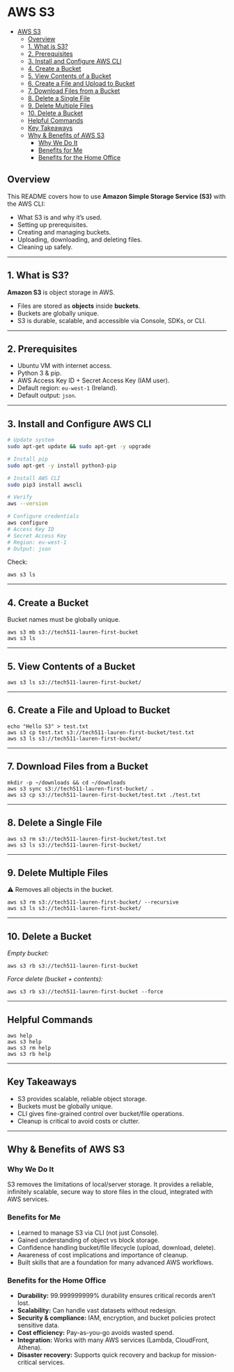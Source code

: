 # AWS S3

- [AWS S3](#aws-s3)
  - [Overview](#overview)
  - [1. What is S3?](#1-what-is-s3)
  - [2. Prerequisites](#2-prerequisites)
  - [3. Install and Configure AWS CLI](#3-install-and-configure-aws-cli)
  - [4. Create a Bucket](#4-create-a-bucket)
  - [5. View Contents of a Bucket](#5-view-contents-of-a-bucket)
  - [6. Create a File and Upload to Bucket](#6-create-a-file-and-upload-to-bucket)
  - [7. Download Files from a Bucket](#7-download-files-from-a-bucket)
  - [8. Delete a Single File](#8-delete-a-single-file)
  - [9. Delete Multiple Files](#9-delete-multiple-files)
  - [10. Delete a Bucket](#10-delete-a-bucket)
  - [Helpful Commands](#helpful-commands)
  - [Key Takeaways](#key-takeaways)
  - [Why \& Benefits of AWS S3](#why--benefits-of-aws-s3)
    - [Why We Do It](#why-we-do-it)
    - [Benefits for Me](#benefits-for-me)
    - [Benefits for the Home Office](#benefits-for-the-home-office)

## Overview
This README covers how to use **Amazon Simple Storage Service (S3)** with the AWS CLI:  
- What S3 is and why it’s used.  
- Setting up prerequisites.  
- Creating and managing buckets.  
- Uploading, downloading, and deleting files.  
- Cleaning up safely.  

---

## 1. What is S3?
**Amazon S3** is object storage in AWS.  
- Files are stored as **objects** inside **buckets**.  
- Buckets are globally unique.  
- S3 is durable, scalable, and accessible via Console, SDKs, or CLI.  

---

## 2. Prerequisites
- Ubuntu VM with internet access.  
- Python 3 & pip.  
- AWS Access Key ID + Secret Access Key (IAM user).  
- Default region: `eu-west-1` (Ireland).  
- Default output: `json`.  

---

## 3. Install and Configure AWS CLI

```bash
# Update system
sudo apt-get update && sudo apt-get -y upgrade

# Install pip
sudo apt-get -y install python3-pip

# Install AWS CLI
sudo pip3 install awscli

# Verify
aws --version

# Configure credentials
aws configure
# Access Key ID
# Secret Access Key
# Region: eu-west-1
# Output: json
```
Check:

```
aws s3 ls
```

---

## 4. Create a Bucket

 Bucket names must be globally unique.

```
aws s3 mb s3://tech511-lauren-first-bucket
aws s3 ls
```

---

## 5. View Contents of a Bucket

```
aws s3 ls s3://tech511-lauren-first-bucket/
```

---

## 6. Create a File and Upload to Bucket

```
echo "Hello S3" > test.txt
aws s3 cp test.txt s3://tech511-lauren-first-bucket/test.txt
aws s3 ls s3://tech511-lauren-first-bucket/
```

---

## 7. Download Files from a Bucket

```
mkdir -p ~/downloads && cd ~/downloads
aws s3 sync s3://tech511-lauren-first-bucket/ .
aws s3 cp s3://tech511-lauren-first-bucket/test.txt ./test.txt
```

---

## 8. Delete a Single File

```
aws s3 rm s3://tech511-lauren-first-bucket/test.txt
aws s3 ls s3://tech511-lauren-first-bucket/
```

---

## 9. Delete Multiple Files

⚠️ Removes all objects in the bucket.

```
aws s3 rm s3://tech511-lauren-first-bucket/ --recursive
aws s3 ls s3://tech511-lauren-first-bucket/
```

---

## 10. Delete a Bucket

*Empty bucket:*

```
aws s3 rb s3://tech511-lauren-first-bucket
```

*Force delete (bucket + contents):*

```
aws s3 rb s3://tech511-lauren-first-bucket --force
```

---

## Helpful Commands

```
aws help
aws s3 help
aws s3 rm help
aws s3 rb help
```

---

## Key Takeaways

* S3 provides scalable, reliable object storage.
* Buckets must be globally unique.
* CLI gives fine-grained control over bucket/file operations.
* Cleanup is critical to avoid costs or clutter.

---

## Why & Benefits of AWS S3

### Why We Do It

S3 removes the limitations of local/server storage. It provides a reliable, infinitely scalable, secure way to store files in the cloud, integrated with AWS services.

### Benefits for Me

* Learned to manage S3 via CLI (not just Console).
* Gained understanding of object vs block storage.
* Confidence handling bucket/file lifecycle (upload, download, delete).
* Awareness of cost implications and importance of cleanup.
* Built skills that are a foundation for many advanced AWS workflows.

### Benefits for the Home Office

* **Durability:** 99.999999999% durability ensures critical records aren’t lost.
* **Scalability:** Can handle vast datasets without redesign.
* **Security & compliance:** IAM, encryption, and bucket policies protect sensitive data.
* **Cost efficiency:** Pay-as-you-go avoids wasted spend.
* **Integration:** Works with many AWS services (Lambda, CloudFront, Athena).
* **Disaster recovery:** Supports quick recovery and backup for mission-critical services.
